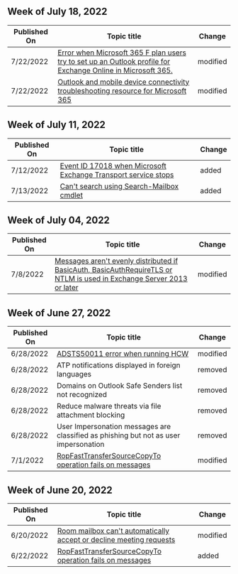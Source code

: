 <!-- This file is generated automatically each week. Changes made to this file will be overwritten.-->



## Week of July 18, 2022


| Published On |Topic title | Change |
|------|------------|--------|
| 7/22/2022 | [Error when Microsoft 365 F plan users try to set up an Outlook profile for Exchange Online in Microsoft 365.](/exchange/troubleshoot/outlook-issues/encrypted-connection-unavailable) | modified |
| 7/22/2022 | [Outlook and mobile device connectivity troubleshooting resource for Microsoft 365](/exchange/troubleshoot/outlook-issues/office-365-troubleshooting-resources) | modified |


## Week of July 11, 2022


| Published On |Topic title | Change |
|------|------------|--------|
| 7/12/2022 | [Event ID 17018 when Microsoft Exchange Transport service stops](/exchange/troubleshoot/mailflow/event-17018-msexchangetransport-service-stop) | added |
| 7/13/2022 | [Can't search using Search-Mailbox cmdlet](/exchange/troubleshoot/compliance/search-mailbox-cmdlet-fails) | added |


## Week of July 04, 2022


| Published On |Topic title | Change |
|------|------------|--------|
| 7/8/2022 | [Messages aren't evenly distributed if BasicAuth, BasicAuthRequireTLS or NTLM is used in Exchange Server 2013 or later](/exchange/troubleshoot/mailflow/uneven-distribution-messages-basicauth-basicauthrequiretls) | modified |


## Week of June 27, 2022


| Published On |Topic title | Change |
|------|------------|--------|
| 6/28/2022 | [ADSTS50011 error when running HCW](/exchange/troubleshoot/hybrid-configuration-wizard-errors/error-hybrid-config-wizard) | modified |
| 6/28/2022 | ATP notifications displayed in foreign languages | removed |
| 6/28/2022 | Domains on Outlook Safe Senders list not recognized | removed |
| 6/28/2022 | Reduce malware threats via file attachment blocking | removed |
| 6/28/2022 | User Impersonation messages are classified as phishing but not as user impersonation | removed |
| 7/1/2022 | [RopFastTransferSourceCopyTo operation fails on messages](/exchange/troubleshoot/client-connectivity/ropfasttransfersourcecopyto-operation-fails) | modified |


## Week of June 20, 2022


| Published On |Topic title | Change |
|------|------------|--------|
| 6/20/2022 | [Room mailbox can't automatically accept or decline meeting requests](/exchange/troubleshoot/calendars/meeting-requests-routed-through-third-party-service-not-auto-processed) | modified |
| 6/22/2022 | [RopFastTransferSourceCopyTo operation fails on messages](/exchange/troubleshoot/client-connectivity/ropfasttransfersourcecopyto-operation-fails) | added |
